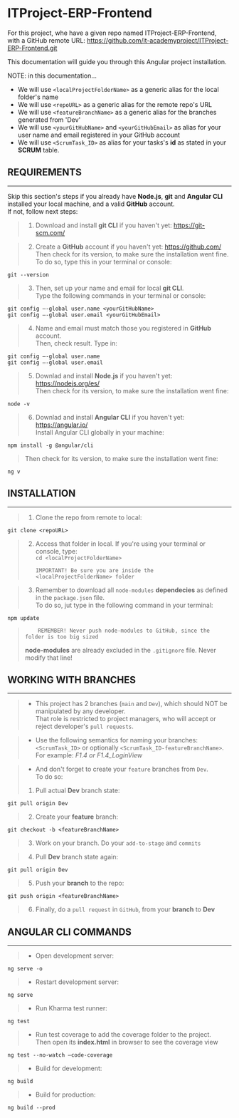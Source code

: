 # ITProject-ERP-Frontend

For this project, whe have a given repo named ITProject-ERP-Frontend,  
with a GitHub remote URL: https://github.com/it-academyproject/ITProject-ERP-Frontend.git

This documentation will guide you through this Angular project installation.

NOTE: in this documentation...

- We will use `<localProjectFolderName>` as a generic alias for the local folder's name
- We will use `<repoURL>` as a generic alias for the remote repo's URL
- We will use `<featureBranchName>` as a generic alias for the branches generated from 'Dev'
- We will use `<yourGitHubName>` and `<yourGitHubEmail>` as alias for your user name and email registered in your GitHub account
- We will use `<ScrumTask_ID>` as alias for your tasks's **id** as stated in your **SCRUM** table.

## REQUIREMENTS

---

Skip this section's steps if you already have **Node.js**, **git** and **Angular CLI** installed your local machine, and a valid **GitHub** account.  
If not, follow next steps:

> 1.  Download and install **git CLI** if you haven't yet: https://git-scm.com/

> 2.  Create a **GitHub** account if you haven't yet: https://github.com/  
>     Then check for its version, to make sure the installation went fine.  
>     To do so, type this in your terminal or console:

    git --version

> 3.  Then, set up your name and email for local **git CLI**.  
>     Type the following commands in your terminal or console:

    git config –-global user.name <yourGitHubName>
    git config –-global user.email <yourGitHubEmail>

> 4.  Name and email must match those you registered in **GitHub** account.  
>     Then, check result. Type in:

    git config –-global user.name
    git config –-global user.email

> 5.  Downlad and install **Node.js** if you haven't yet: https://nodejs.org/es/  
>     Then check for its version, to make sure the installation went fine:

    node -v

> 6.  Downlad and install **Angular CLI** if you haven't yet: https://angular.io/  
>     Install Angular CLI globally in your machine:

    npm install -g @angular/cli

> Then check for its version, to make sure the installation went fine:

    ng v

## INSTALLATION

---

> 1.  Clone the repo from remote to local:

    git clone <repoURL>

> 2.  Access that folder in local. If you're using your terminal or console, type:  
>      `cd <localProjectFolderName>`
>
>         IMPORTANT! Be sure you are inside the <localProjectFolderName> folder

> 3.  Remember to download all `node-modules` **dependecies** as defined in the `package.json` file.  
>     To do so, jut type in the following command in your terminal:

    npm update

>         REMEMBER! Never push node-modules to GitHub, since the folder is too big sized
>
> **node-modules** are already excluded in the `.gitignore` file. Never modify that line!

## WORKING WITH BRANCHES

---

> - This project has 2 branches (`main` and `Dev`), which should NOT be manipulated by any developer.  
>   That role is restricted to project managers, who will accept or reject developer's `pull requests`.

> - Use the following semantics for naming your branches: `<ScrumTask_ID>` or optionally `<ScrumTask_ID-featureBranchName>`.  
>   For example: _F1.4 or F1.4_LoginView_

> - And don't forget to create your `feature` branches from `Dev`.  
>   To do so:
>
> 1.  Pull actual **Dev** branch state:

    git pull origin Dev

> 2.  Create your **feature** branch:

    git checkout -b <featureBranchName>

> 3.  Work on your branch. Do your `add-to-stage` and `commits`

> 4.  Pull **Dev** branch state again:

    git pull origin Dev

> 5.  Push your **branch** to the repo:

    git push origin <featureBranchName>

> 6.  Finally, do a `pull request` in `GitHub`, from your **branch** to **Dev**

## ANGULAR CLI COMMANDS

---

> - Open development server:

    ng serve -o

> - Restart development server:

    ng serve

> - Run Kharma test runner:

    ng test

> - Run test coverage to add the coverage folder to the project.  
>   Then open its **index.html** in browser to see the coverage view

    ng test --no-watch –code-coverage

> - Build for development:

    ng build

> - Build for production:

    ng build --prod
